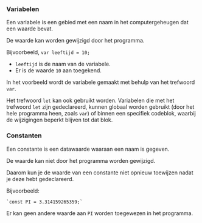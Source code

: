 ### Variabelen

Een variabele is een gebied met een naam in het computergeheugen dat een waarde bevat.

De waarde kan worden gewijzigd door het programma.

Bijvoorbeeld, `var leeftijd = 10;`

- `leeftijd` is de naam van de variabele.
- Er is de waarde `10` aan toegekend.

In het voorbeeld wordt de variabele gemaakt met behulp van het trefwoord `var`.

Het trefwoord `let` kan ook gebruikt worden. Variabelen die met het trefwoord `let` zijn gedeclareerd, kunnen globaal worden gebruikt (door het hele programma heen, zoals `var`) of binnen een specifiek codeblok, waarbij de wijzigingen beperkt blijven tot dat blok.

### Constanten

Een constante is een datawaarde waaraan een naam is gegeven.

De waarde kan niet door het programma worden gewijzigd.

Daarom kun je de waarde van een constante niet opnieuw toewijzen nadat je deze hebt gedeclareerd.

Bijvoorbeeld:

```
`const PI = 3.314159265359;`
```

Er kan geen andere waarde aan `PI` worden toegewezen in het programma.
